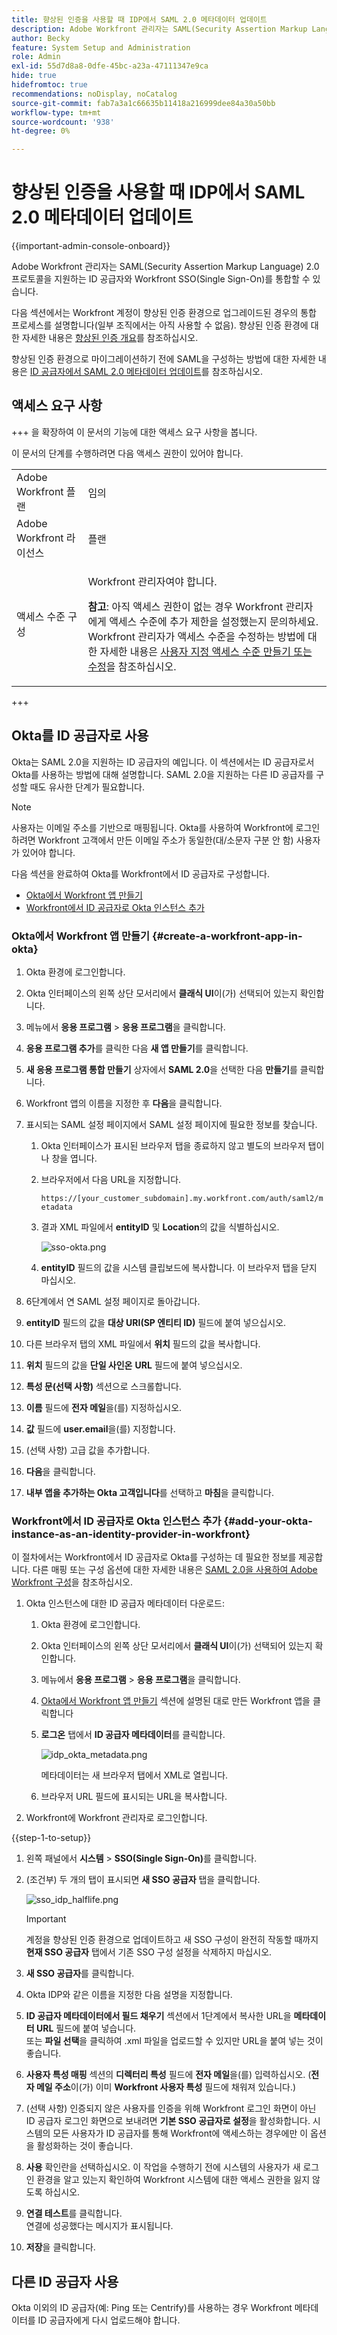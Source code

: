 ```yaml
---
title: 향상된 인증을 사용할 때 IDP에서 SAML 2.0 메타데이터 업데이트
description: Adobe Workfront 관리자는 SAML(Security Assertion Markup Language) 2.0 프로토콜을 지원하는 ID 공급자와 Workfront SSO(Single Sign-On)를 통합할 수 있습니다.
author: Becky
feature: System Setup and Administration
role: Admin
exl-id: 55d7d8a8-0dfe-45bc-a23a-47111347e9ca
hide: true
hidefromtoc: true
recommendations: noDisplay, noCatalog
source-git-commit: fab7a3a1c66635b11418a216999dee84a30a50bb
workflow-type: tm+mt
source-wordcount: '938'
ht-degree: 0%

---
```


# 향상된 인증을 사용할 때 IDP에서 SAML 2.0 메타데이터 업데이트

<!-- enhanced authentication is no longer available for workfront customers -->

{{important-admin-console-onboard}}

Adobe Workfront 관리자는 SAML(Security Assertion Markup Language) 2.0 프로토콜을 지원하는 ID 공급자와 Workfront SSO(Single Sign-On)를 통합할 수 있습니다.

다음 섹션에서는 Workfront 계정이 향상된 인증 환경으로 업그레이드된 경우의 통합 프로세스를 설명합니다(일부 조직에서는 아직 사용할 수 없음). 향상된 인증 환경에 대한 자세한 내용은 [향상된 인증 개요](../../../administration-and-setup/manage-workfront/security/get-started-enhanced-authentication.md)를 참조하십시오.

향상된 인증 환경으로 마이그레이션하기 전에 SAML을 구성하는 방법에 대한 자세한 내용은 [ID 공급자에서 SAML 2.0 메타데이터 업데이트](../../../administration-and-setup/add-users/single-sign-on/update-saml-2-metadata-ip.md)를 참조하십시오.


## 액세스 요구 사항

+++ 을 확장하여 이 문서의 기능에 대한 액세스 요구 사항을 봅니다.

이 문서의 단계를 수행하려면 다음 액세스 권한이 있어야 합니다.

<table style="table-layout:auto"> 
 <col> 
 <col> 
 <tbody> 
  <tr> 
   <td role="rowheader">Adobe Workfront 플랜</td> 
   <td>임의</td> 
  </tr> 
  <tr> 
   <td role="rowheader">Adobe Workfront 라이선스</td> 
   <td>플랜</td> 
  </tr> 
  <tr> 
   <td role="rowheader">액세스 수준 구성</td> 
   <td> <p>Workfront 관리자여야 합니다.</p> <p><b>참고</b>: 아직 액세스 권한이 없는 경우 Workfront 관리자에게 액세스 수준에 추가 제한을 설정했는지 문의하세요. Workfront 관리자가 액세스 수준을 수정하는 방법에 대한 자세한 내용은 <a href="../../../administration-and-setup/add-users/configure-and-grant-access/create-modify-access-levels.md" class="MCXref xref">사용자 지정 액세스 수준 만들기 또는 수정</a>을 참조하십시오.</p> </td> 
  </tr> 
 </tbody> 
</table>

+++

## Okta를 ID 공급자로 사용

Okta는 SAML 2.0을 지원하는 ID 공급자의 예입니다. 이 섹션에서는 ID 공급자로서 Okta를 사용하는 방법에 대해 설명합니다. SAML 2.0을 지원하는 다른 ID 공급자를 구성할 때도 유사한 단계가 필요합니다.

>[!NOTE]
>
>사용자는 이메일 주소를 기반으로 매핑됩니다. Okta를 사용하여 Workfront에 로그인하려면 Workfront 고객에서 만든 이메일 주소가 동일한(대/소문자 구분 안 함) 사용자가 있어야 합니다.

다음 섹션을 완료하여 Okta를 Workfront에서 ID 공급자로 구성합니다.

* [Okta에서 Workfront 앱 만들기](#create-a-workfront-app-in-okta)
* [Workfront에서 ID 공급자로 Okta 인스턴스 추가](#add-your-okta-instance-as-an-identity-provider-in-workfront)

### Okta에서 Workfront 앱 만들기 {#create-a-workfront-app-in-okta}

1. Okta 환경에 로그인합니다.
1. Okta 인터페이스의 왼쪽 상단 모서리에서 **클래식 UI**&#x200B;이(가) 선택되어 있는지 확인합니다.
1. 메뉴에서 **응용 프로그램** > **응용 프로그램**&#x200B;을 클릭합니다.

1. **응용 프로그램 추가**&#x200B;를 클릭한 다음 **새 앱 만들기**&#x200B;를 클릭합니다.

1. **새 응용 프로그램 통합 만들기** 상자에서 **SAML 2.0**&#x200B;을 선택한 다음 **만들기**&#x200B;를 클릭합니다.

1. Workfront 앱의 이름을 지정한 후 **다음**&#x200B;을 클릭합니다.
1. 표시되는 SAML 설정 페이지에서 SAML 설정 페이지에 필요한 정보를 찾습니다.

   1. Okta 인터페이스가 표시된 브라우저 탭을 종료하지 않고 별도의 브라우저 탭이나 창을 엽니다.
   1. 브라우저에서 다음 URL을 지정합니다.

      `https://[your_customer_subdomain].my.workfront.com/auth/saml2/metadata`

   1. 결과 XML 파일에서 **entityID** 및 **Location**&#x200B;의 값을 식별하십시오.

      ![sso-okta.png](assets/sso-okta.png)

   1. **entityID** 필드의 값을 시스템 클립보드에 복사합니다. 이 브라우저 탭을 닫지 마십시오.

1. 6단계에서 연 SAML 설정 페이지로 돌아갑니다.
1. **entityID** 필드의 값을 **대상 URI(SP 엔티티 ID)** 필드에 붙여 넣으십시오.

1. 다른 브라우저 탭의 XML 파일에서 **위치** 필드의 값을 복사합니다.
1. **위치** 필드의 값을 **단일 사인온** **URL** 필드에 붙여 넣으십시오.

1. **특성 문(선택 사항)** 섹션으로 스크롤합니다.
1. **이름** 필드에 **전자 메일**&#x200B;을(를) 지정하십시오.

1. **값** 필드에 **user.email**&#x200B;을(를) 지정합니다.

1. (선택 사항) 고급 값을 추가합니다.
1. **다음**&#x200B;을 클릭합니다.
1. **내부 앱을 추가하는 Okta 고객입니다**&#x200B;를 선택하고 **마침**&#x200B;을 클릭합니다.

### Workfront에서 ID 공급자로 Okta 인스턴스 추가 {#add-your-okta-instance-as-an-identity-provider-in-workfront}

이 절차에서는 Workfront에서 ID 공급자로 Okta를 구성하는 데 필요한 정보를 제공합니다. 다른 매핑 또는 구성 옵션에 대한 자세한 내용은 [SAML 2.0을 사용하여 Adobe Workfront 구성](../../../administration-and-setup/add-users/single-sign-on/configure-workfront-saml-2.md)을 참조하십시오.

1. Okta 인스턴스에 대한 ID 공급자 메타데이터 다운로드:

   1. Okta 환경에 로그인합니다.
   1. Okta 인터페이스의 왼쪽 상단 모서리에서 **클래식 UI**&#x200B;이(가) 선택되어 있는지 확인합니다.
   1. 메뉴에서 **응용 프로그램** > **응용 프로그램**&#x200B;을 클릭합니다.

   1. [Okta에서 Workfront 앱 만들기](#create-a-workfront-app-in-okta) 섹션에 설명된 대로 만든 Workfront 앱을 클릭합니다
   1. **로그온** 탭에서 **ID 공급자 메타데이터**&#x200B;를 클릭합니다.

      ![idp_okta_metadata.png](assets/idp-okta-metadata.png)

      메타데이터는 새 브라우저 탭에서 XML로 열립니다.

   1. 브라우저 URL 필드에 표시되는 URL을 복사합니다.

1. Workfront에 Workfront 관리자로 로그인합니다.

{{step-1-to-setup}}

1. 왼쪽 패널에서 **시스템** > **SSO(Single Sign-On)**&#x200B;를 클릭합니다.

1. (조건부) 두 개의 탭이 표시되면 **새 SSO 공급자** 탭을 클릭합니다.

   ![sso_idp_halflife.png](assets/sso-idp-halflife-350x234.png)

   >[!IMPORTANT]
   >
   >계정을 향상된 인증 환경으로 업데이트하고 새 SSO 구성이 완전히 작동할 때까지 **현재 SSO 공급자** 탭에서 기존 SSO 구성 설정을 삭제하지 마십시오.

1. **새 SSO 공급자**&#x200B;를 클릭합니다.
1. Okta IDP와 같은 이름을 지정한 다음 설명을 지정합니다.
1. **ID 공급자 메타데이터에서 필드 채우기** 섹션에서 1단계에서 복사한 URL을 **메타데이터 URL** 필드에 붙여 넣습니다.\
   또는 **파일 선택**&#x200B;을 클릭하여 .xml 파일을 업로드할 수 있지만 URL을 붙여 넣는 것이 좋습니다.

1. **사용자 특성 매핑** 섹션의 **디렉터리 특성** 필드에 **전자 메일**&#x200B;을(를) 입력하십시오. (**전자 메일 주소**&#x200B;이(가) 이미 **Workfront 사용자 특성** 필드에 채워져 있습니다.)

1. (선택 사항) 인증되지 않은 사용자를 인증을 위해 Workfront 로그인 화면이 아닌 ID 공급자 로그인 화면으로 보내려면 **기본 SSO 공급자로 설정**&#x200B;을 활성화합니다. 시스템의 모든 사용자가 ID 공급자를 통해 Workfront에 액세스하는 경우에만 이 옵션을 활성화하는 것이 좋습니다.
1. **사용** 확인란을 선택하십시오. 이 작업을 수행하기 전에 시스템의 사용자가 새 로그인 환경을 알고 있는지 확인하여 Workfront 시스템에 대한 액세스 권한을 잃지 않도록 하십시오.
1. **연결 테스트**&#x200B;를 클릭합니다.\
   연결에 성공했다는 메시지가 표시됩니다.

1. **저장**&#x200B;을 클릭합니다.

## 다른 ID 공급자 사용

Okta 이외의 ID 공급자(예: Ping 또는 Centrify)를 사용하는 경우 Workfront 메타데이터를 ID 공급자에게 다시 업로드해야 합니다.
